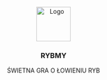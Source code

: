<br />
<div align="center">
  <a href="https://github.com/RybakProgramista/Rybmy">
    <img src="https://wykop.pl/cdn/c3201142/comment_EamMGme4d9c9YbC9CcBt4WGewHKXCFr7.jpg" alt="Logo" width="80" height="80">
  </a>

  <h3 align="center">RYBMY</h3>

  <p align="center">
    ŚWIETNA GRA O ŁOWIENIU RYB
  </p>
</div>
